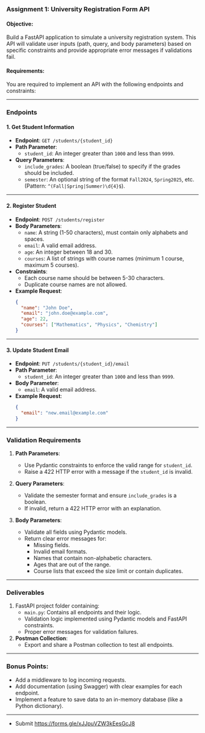 ### **Assignment 1: University Registration Form API**

#### **Objective**:
Build a FastAPI application to simulate a university registration system. This API will validate user inputs (path, query, and body parameters) based on specific constraints and provide appropriate error messages if validations fail.

#### **Requirements**:
You are required to implement an API with the following endpoints and constraints:

---

### **Endpoints**

#### 1. **Get Student Information**
   - **Endpoint**: `GET /students/{student_id}`
   - **Path Parameter**:
     - `student_id`: An integer greater than `1000` and less than `9999`.
   - **Query Parameters**:
     - `include_grades`: A boolean (true/false) to specify if the grades should be included.
     - `semester`: An optional string of the format `Fall2024`, `Spring2025`, etc. (Pattern: `^(Fall|Spring|Summer)\d{4}$`).

---

#### 2. **Register Student**
   - **Endpoint**: `POST /students/register`
   - **Body Parameters**:
     - `name`: A string (1-50 characters), must contain only alphabets and spaces.
     - `email`: A valid email address.
     - `age`: An integer between 18 and 30.
     - `courses`: A list of strings with course names (minimum 1 course, maximum 5 courses).
   - **Constraints**:
     - Each course name should be between 5-30 characters.
     - Duplicate course names are not allowed.
   - **Example Request**:
     ```json
     {
       "name": "John Doe",
       "email": "john.doe@example.com",
       "age": 22,
       "courses": ["Mathematics", "Physics", "Chemistry"]
     }
     ```

---

#### 3. **Update Student Email**
   - **Endpoint**: `PUT /students/{student_id}/email`
   - **Path Parameter**:
     - `student_id`: An integer greater than `1000` and less than `9999`.
   - **Body Parameter**:
     - `email`: A valid email address.
   - **Example Request**:
     ```json
     {
       "email": "new.email@example.com"
     }
     ```

---

### **Validation Requirements**
1. **Path Parameters**:
   - Use Pydantic constraints to enforce the valid range for `student_id`.
   - Raise a 422 HTTP error with a message if the `student_id` is invalid.

2. **Query Parameters**:
   - Validate the semester format and ensure `include_grades` is a boolean.
   - If invalid, return a 422 HTTP error with an explanation.

3. **Body Parameters**:
   - Validate all fields using Pydantic models.
   - Return clear error messages for:
     - Missing fields.
     - Invalid email formats.
     - Names that contain non-alphabetic characters.
     - Ages that are out of the range.
     - Course lists that exceed the size limit or contain duplicates.

---

### **Deliverables**
1. FastAPI project folder containing:
   - `main.py`: Contains all endpoints and their logic.
   - Validation logic implemented using Pydantic models and FastAPI constraints.
   - Proper error messages for validation failures.
2. **Postman Collection**:
   - Export and share a Postman collection to test all endpoints.

---

### **Bonus Points**:
- Add a middleware to log incoming requests.
- Add documentation (using Swagger) with clear examples for each endpoint.
- Implement a feature to save data to an in-memory database (like a Python dictionary).

---

- Submit https://forms.gle/xJJpuVZW3kEesGcJ8